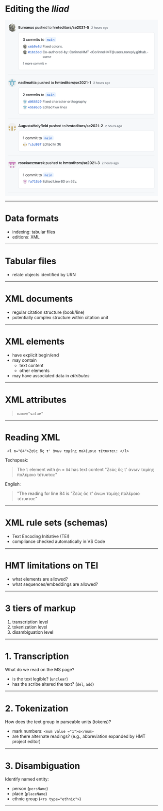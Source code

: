 # Editing the *Iliad*

![bg left](./imgs/pushes.png)

---





# Data formats

- indexing: tabular files
- editions: XML

---

# Tabular files

- relate objects identified by URN

---

# XML documents


- regular citation structure (book/line)
- potentially complex structure within citation unit


---

# XML **elements**

- have explicit begin/end
- may contain
    - text content
    - other elements
- may have associated data in *attributes*


---


# XML **attributes**

> `name="value"`


---

# Reading XML

     <l n="84">Ζεὺς ὅς τ' ἀνων ταμίης πολέμοιο τέτυκται: </l>

Techspeak:

> The `l` element with `@n` = `84` has text content "Ζεὺς ὅς τ' ἀνων ταμίης πολέμοιο τέτυκται:"

English:

> "The reading for line 84 is "Ζεὺς ὅς τ' ἀνων ταμίης πολέμοιο τέτυκται:"


---


# XML rule sets (schemas)

- Text Encoding Initiative (TEI)
- compliance checked automatically in VS Code

---


# HMT limitations on TEI

- what elements are allowed?
- what sequences/embeddings are allowed?


---

# 3 tiers of markup

1. transcription level
2. tokenization level
3. disambiguation level


---

# 1. Transcription

What do we read on the MS page?

- is the text legible? (`unclear`)
- has the scribe altered the text? (`del`, `add`)

---


# 2. Tokenization


How does the text group in parseable units (tokens)?

- mark numbers: `<num value ="1">α</num>`
- are there alternate readings?  (e.g., abbreviation expanded by HMT project editor)



---


# 3. Disambiguation

Identify named entity:

- person (`persName`)
- place (`placeName`)
- ethnic group (`<rs type="ethnic">`)


---




